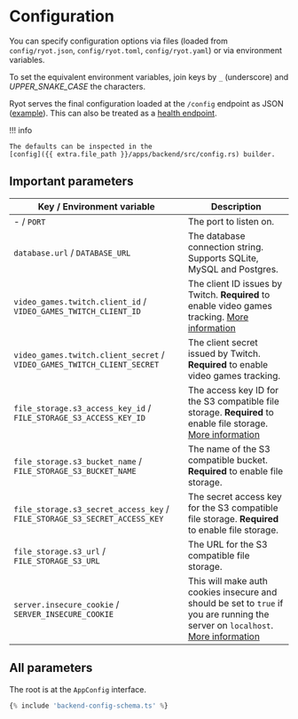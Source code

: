 # Configuration

You can specify configuration options via files (loaded from `config/ryot.json`,
`config/ryot.toml`, `config/ryot.yaml`) or via environment variables.

To set the equivalent environment variables, join keys by `_` (underscore) and
_UPPER_SNAKE_CASE_ the characters.

Ryot serves the final configuration loaded at the `/config` endpoint as JSON
([example](https://ryot.fly.dev/config)). This can also be treated as a [health
endpoint](https://learn.microsoft.com/en-us/azure/architecture/patterns/health-endpoint-monitoring).

!!! info

    The defaults can be inspected in the
    [config]({{ extra.file_path }}/apps/backend/src/config.rs) builder.

## Important parameters

| Key / Environment variable                                                | Description                                                                                                                                                                   |
| ------------------------------------------------------------------------- | ----------------------------------------------------------------------------------------------------------------------------------------------------------------------------- |
| - / `PORT`                                                                | The port to listen on.                                                                                                                                                        |
| `database.url` / `DATABASE_URL`                                           | The database connection string. Supports SQLite, MySQL and Postgres.                                                                                                          |
| `video_games.twitch.client_id` / `VIDEO_GAMES_TWITCH_CLIENT_ID`           | The client ID issues by Twitch. **Required** to enable video games tracking. [More information](guides/video-games.md)                                                        |
| `video_games.twitch.client_secret` / `VIDEO_GAMES_TWITCH_CLIENT_SECRET`   | The client secret issued by Twitch. **Required** to enable video games tracking.                                                                                              |
| `file_storage.s3_access_key_id` / `FILE_STORAGE_S3_ACCESS_KEY_ID`         | The access key ID for the S3 compatible file storage. **Required** to enable file storage. [More information](guides/fitness.md)                                              |
| `file_storage.s3_bucket_name` / `FILE_STORAGE_S3_BUCKET_NAME`             | The name of the S3 compatible bucket. **Required** to enable file storage.                                                                                                    |
| `file_storage.s3_secret_access_key` / `FILE_STORAGE_S3_SECRET_ACCESS_KEY` | The secret access key for the S3 compatible file storage. **Required** to enable file storage.                                                                                |
| `file_storage.s3_url` / `FILE_STORAGE_S3_URL`                             | The URL for the S3 compatible file storage.                                                                                                                                   |
| `server.insecure_cookie` / `SERVER_INSECURE_COOKIE`                       | This will make auth cookies insecure and should be set to `true` if you are running the server on `localhost`. [More information](https://github.com/IgnisDa/ryot/issues/23#) |

## All parameters

The root is at the `AppConfig` interface.

```ts
{% include 'backend-config-schema.ts' %}
```
